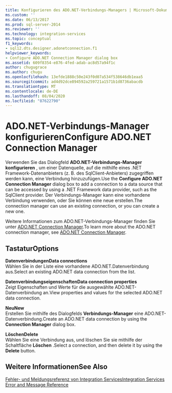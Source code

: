 ```yaml
---
title: Konfigurieren des ADO.NET-Verbindungs-Managers | Microsoft-Dokumentation
ms.custom: ''
ms.date: 06/13/2017
ms.prod: sql-server-2014
ms.reviewer: ''
ms.technology: integration-services
ms.topic: conceptual
f1_keywords:
- sql12.dts.designer.adonetconnection.f1
helpviewer_keywords:
- Configure ADO.NET Connection Manager dialog box
ms.assetid: 609f8354-e876-4fed-adab-ac8d57a94f1c
author: chugugrace
ms.author: chugu
ms.openlocfilehash: 13efde1888c50e243f0d07a534f538646db1eaa5
ms.sourcegitcommit: ad4d92dce894592a259721a1571b1d8736abacdb
ms.translationtype: MT
ms.contentlocale: de-DE
ms.lasthandoff: 08/04/2020
ms.locfileid: "87622790"
---
```

# <a name="configure-adonet-connection-manager"></a><span data-ttu-id="0d017-102">ADO.NET-Verbindungs-Manager konfigurieren</span><span class="sxs-lookup"><span data-stu-id="0d017-102">Configure ADO.NET Connection Manager</span></span>
  <span data-ttu-id="0d017-103">Verwenden Sie das Dialogfeld **ADO.NET-Verbindungs-Manager konfigurieren** , um einer Datenquelle, auf die mithilfe eines .NET Framework-Datenanbieters (z. B. des SqlClient-Anbieters) zugegriffen werden kann, eine Verbindung hinzuzufügen.</span><span class="sxs-lookup"><span data-stu-id="0d017-103">Use the **Configure ADO.NET Connection Manager** dialog box to add a connection to a data source that can be accessed by using a .NET Framework data provider, such as the SqlClient provider.</span></span> <span data-ttu-id="0d017-104">Der Verbindungs-Manager kann eine vorhandene Verbindung verwenden, oder Sie können eine neue erstellen.</span><span class="sxs-lookup"><span data-stu-id="0d017-104">The connection manager can use an existing connection, or you can create a new one.</span></span>  
  
 <span data-ttu-id="0d017-105">Weitere Informationen zum ADO.NET-Verbindungs-Manager finden Sie unter [ADO.NET Connection Manager](connection-manager/ado-net-connection-manager.md).</span><span class="sxs-lookup"><span data-stu-id="0d017-105">To learn more about the ADO.NET connection manager, see [ADO.NET Connection Manager](connection-manager/ado-net-connection-manager.md).</span></span>  
  
## <a name="options"></a><span data-ttu-id="0d017-106">Tastatur</span><span class="sxs-lookup"><span data-stu-id="0d017-106">Options</span></span>  
 <span data-ttu-id="0d017-107">**Datenverbindungen**</span><span class="sxs-lookup"><span data-stu-id="0d017-107">**Data connections**</span></span>  
 <span data-ttu-id="0d017-108">Wählen Sie in der Liste eine vorhandene ADO.NET.Datenverbindung aus.</span><span class="sxs-lookup"><span data-stu-id="0d017-108">Select an existing ADO.NET data connection from the list.</span></span>  
  
 <span data-ttu-id="0d017-109">**Datenverbindungseigenschaften**</span><span class="sxs-lookup"><span data-stu-id="0d017-109">**Data connection properties**</span></span>  
 <span data-ttu-id="0d017-110">Zeigt Eigenschaften und Werte für die ausgewählte ADO.NET-Datenverbindung an.</span><span class="sxs-lookup"><span data-stu-id="0d017-110">View properties and values for the selected ADO.NET data connection.</span></span>  
  
 <span data-ttu-id="0d017-111">**Neu**</span><span class="sxs-lookup"><span data-stu-id="0d017-111">**New**</span></span>  
 <span data-ttu-id="0d017-112">Erstellen Sie mithilfe des Dialogfelds **Verbindungs-Manager** eine ADO.NET-Datenverbindung.</span><span class="sxs-lookup"><span data-stu-id="0d017-112">Create an ADO.NET data connection by using the **Connection Manager** dialog box.</span></span>  
  
 <span data-ttu-id="0d017-113">**Löschen**</span><span class="sxs-lookup"><span data-stu-id="0d017-113">**Delete**</span></span>  
 <span data-ttu-id="0d017-114">Wählen Sie eine Verbindung aus, und löschen Sie sie mithilfe der Schaltfläche **Löschen** .</span><span class="sxs-lookup"><span data-stu-id="0d017-114">Select a connection, and then delete it by using the **Delete** button.</span></span>  
  
## <a name="see-also"></a><span data-ttu-id="0d017-115">Weitere Informationen</span><span class="sxs-lookup"><span data-stu-id="0d017-115">See Also</span></span>  
 [<span data-ttu-id="0d017-116">Fehler- und Meldungsreferenz von Integration Services</span><span class="sxs-lookup"><span data-stu-id="0d017-116">Integration Services Error and Message Reference</span></span>](../../2014/integration-services/integration-services-error-and-message-reference.md)  
  
  
